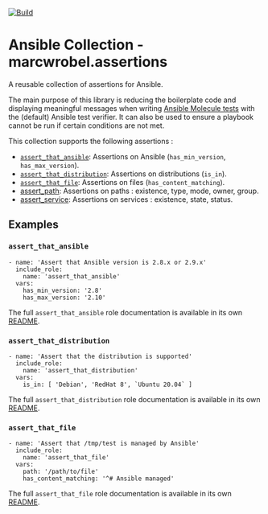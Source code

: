 [![Build](https://github.com/marcwrobel/ansible-collection-assertions/workflows/CI/badge.svg)](https://github.com/marcwrobel/ansible-collection-assertions/actions)

# Ansible Collection - marcwrobel.assertions

A reusable collection of assertions for Ansible.

The main purpose of this library is reducing the boilerplate code and displaying meaningful messages when writing [Ansible Molecule tests](https://github.com/ansible-community/molecule)
with the (default) Ansible test verifier. It can also be used to ensure a playbook cannot be run if certain conditions are not met.

This collection supports the following assertions :

- [`assert_that_ansible`](/ansible_collections/marcwrobel/assertions/roles/assert_that_ansible/README.md): Assertions on Ansible (`has_min_version`,
  `has_max_version`).
- [`assert_that_distribution`](/ansible_collections/marcwrobel/assertions/roles/assert_that_distribution/README.md): Assertions on distributions (`is_in`).
- [`assert_that_file`](/ansible_collections/marcwrobel/assertions/roles/assert_that_file/README.md): Assertions on files (`has_content_matching`).
- [assert_path](/ansible_collections/marcwrobel/assertions/roles/assert_path/README.md): Assertions on paths : existence, type, mode, owner, group.
- [assert_service](/ansible_collections/marcwrobel/assertions/roles/assert_service/README.md): Assertions on services : existence, state, status.

## Examples

### `assert_that_ansible`

    - name: 'Assert that Ansible version is 2.8.x or 2.9.x'
      include_role:
        name: 'assert_that_ansible'
      vars:
        has_min_version: '2.8'
        has_max_version: '2.10'

The full `assert_that_ansible` role documentation is available in its own [README](/ansible_collections/marcwrobel/assertions/roles/assert_that_ansible/README.md).

### `assert_that_distribution`

    - name: 'Assert that the distribution is supported'
      include_role:
        name: 'assert_that_distribution'
      vars:
        is_in: [ 'Debian', 'RedHat 8', `Ubuntu 20.04` ]

The full `assert_that_distribution` role documentation is available in its own [README](/ansible_collections/marcwrobel/assertions/roles/assert_that_distribution/README.md).

### `assert_that_file`

    - name: 'Assert that /tmp/test is managed by Ansible'
      include_role:
        name: 'assert_that_file'
      vars:
        path: '/path/to/file'
        has_content_matching: '^# Ansible managed'

The full `assert_that_file` role documentation is available in its own [README](/ansible_collections/marcwrobel/assertions/roles/assert_that_file/README.md).
